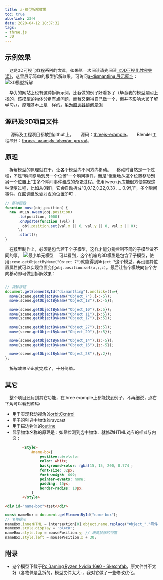 ```yaml
---
title: a-模型拆解效果
toc: true
abbrlink: 2544
date: 2020-04-12 18:07:32
tags:
- three.js
- 3D
---
```



## 示例效果
&emsp;这是3D可视化教程系列的文章，如果第一次阅读请先阅读[《3D可视化教程导读》](/posts/30679)，这里展示简单的模型拆解效果，可访问[a-dismantling 展示网址](http://3d.scaugreen.cn/a-dismantling.html)：
<img alt="3D模型拆解" src="/blog_images/3d/3D模型拆解2.gif">

&emsp;华为的网站上也有这种拆解示例，比我做的例子好看多了（毕竟我的模型是网上找的，该模型的物体分组有点问题，而我又懒得自己做一个，但并不影响大家了解学习。），原理基本上是一样的。[华为服务器拆解示例](https://support.huawei.com/onlinetoolweb/server-3D/res/server/1288hv5/index.html?lang=cn)

## 源码及3D项目文件
&emsp; 源码及工程项目都放到github上。
&emsp; 源码：[threejs-example](https://github.com/alwxkxk/threejs-example)。
&emsp; Blender工程项目：[threejs-example-blender-project](https://github.com/alwxkxk/threejs-example-blender-project)。

## 原理
&emsp;拆解模型的原理就在于，让各个模型向不同方向移动。
&emsp;移动时当然是一个过程，不是“瞬间移动到另一个位置”一个瞬间事件，而是“慢慢地从这个位置移动到另一个位置上”由多个瞬间事件组成的渐变过程。使用tween.js库能很方便实现这种渐变过程，比如从0到1，它会自动拆成"0,0.12,0.22,0.33 .... 0.99,1"，多个瞬间事件，在回调里改变对应的位置即可：
```js
// 移动函数
function move(obj,position) {
  new TWEEN.Tween(obj.position)
      .to(position, 1000)
      .onUpdate(function (val) {
        obj.position.set(val.x || 0, val.y || 0, val.z || 0);
      })
      .start();
}

```
&emsp;在模型制作上，必须是包含若干个子模型，这样才能分别控制不同的子模型做不同的事。
<img alt="最小单元模型" src="/blog_images/3d/最小单元模型.png">
&emsp;可以看到，这个机箱的3D模型是包含了子模型，使用`scene.getObjectByName("Object_7")`就能得到`Object_7`这个模型，再设置其位置属性就可以实现位置变化`obj.position.set(x,y,z)`。最后让各个模块向各个方向移动即可做到拆解效果：

```js

// 拆解按钮
document.getElementById("dismantling").onclick=()=>{
  move(scene.getObjectByName("Object_7"),{x:-5});
  move(scene.getObjectByName("Object_18"),{x:-5});

  move(scene.getObjectByName("Object_10"),{x:5});
  move(scene.getObjectByName("Object_11"),{x:5});
  move(scene.getObjectByName("Object_17"),{x:5});

  move(scene.getObjectByName("Object_27"),{z:5});
  move(scene.getObjectByName("Object_29"),{z:5});

  move(scene.getObjectByName("Object_14"),{z:-5});
  move(scene.getObjectByName("Object_16"),{z:-5});

  move(scene.getObjectByName("Object_28"),{y:2});
};

```
&emsp;拆解效果至此就完成了，十分简单。

## 其它
&emsp;整个项目还用到其它功能，在three example上都能找到例子，不再细说，点右下角可以看到源码:
- 用于实现移动视角的[orbitControl](https://threejs.org/examples/?q=orbi#misc_controls_orbit)
- 用于识别选中物体的[raycast](https://threejs.org/examples/?q=raycas#webgl_instancing_raycast)
- 用于描边物体的[outline](https://threejs.org/examples/?q=outline#webgl_postprocessing_outline)
- 显示物体名称的原理是：如果检测到选中物体，就修改HTML对应的样式与内容：
```html
		<style>
			#name-box{
				position:absolute;
				color: white;
				background-color: rgba(15, 15, 200, 0.774);
				font-size: 32px;
				font-weight: 600;
				pointer-events: none;
				padding: 15px;
				border-radius: 10px;
			}
		</style>

<div id="name-box">test</div>
```
```js
const nameBox = document.getElementById("name-box");
// 名称提示
nameBox.innerHTML = intersection[0].object.name.replace("Object_","零件");
nameBox.style.display = "block";
nameBox.style.top = mousePosition.y; // 跟随鼠标的位置
nameBox.style.left = mousePosition.x + 30;
```




## 附录
- 这个模型下载于[Pc Gaming Ryzen Nvidia 1660 - Sketchfab](https://sketchfab.com/3d-models/pc-gaming-ryzen-nvidia-1660-a8477b1bcafa46ffb66af25e287fd098)，原文件并不太好（各物体是乱拆的，模型文件太大），我对它做了一些修改优化。
